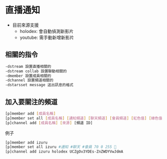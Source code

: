 # 直播通知

* 目前來源支援
    * holodex: 會自動偵測新影片
    * youtube: 需手動新增新影片

## 相關的指令

``` bash
-dstream 設置直播相關的
-dstream collab 設置聯動相關的
-dmember 設置成員相關的
-dchannel 設置頻道相關的
-dstarsset message 送出訊息的格式
```

## 加入要關注的頻道

``` bash
[p]member add [成員名稱]
[p]member set all [成員名稱] [通知頻道] [聊天頻道] [會員頻道] [紅色值] [綠色值] [藍色值] []
[p]channel add [成員名稱] [來源] [頻道 ID]
```

例子

``` bash
[p]member add izuru
[p]member set all izuru #通知 #聊天 #會員 70 0 255 🎸
[p]channel add izuru holodex UCZgOv3YDEs-ZnZWDYVwJdmA
```
